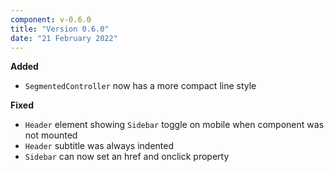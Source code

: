 ```yaml
---
component: v-0.6.0
title: "Version 0.6.0"
date: "21 February 2022"
---
```


**Added**

- `SegmentedController` now has a more compact line style

**Fixed**

- `Header` element showing `Sidebar` toggle on mobile when component was not mounted
- `Header` subtitle was always indented
- `Sidebar` can now set an href and onclick property
